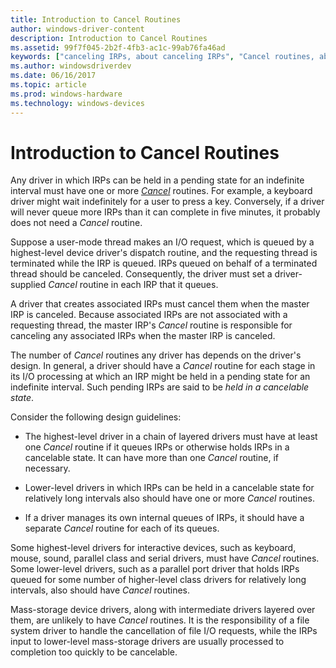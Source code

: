 ```yaml
---
title: Introduction to Cancel Routines
author: windows-driver-content
description: Introduction to Cancel Routines
ms.assetid: 99f7f045-2b2f-4fb3-ac1c-99ab76fa46ad
keywords: ["canceling IRPs, about canceling IRPs", "Cancel routines, about Cancel routines", "associated IRP"]
ms.author: windowsdriverdev
ms.date: 06/16/2017
ms.topic: article
ms.prod: windows-hardware
ms.technology: windows-devices
---
```


# Introduction to Cancel Routines





Any driver in which IRPs can be held in a pending state for an indefinite interval must have one or more [*Cancel*](https://msdn.microsoft.com/library/windows/hardware/ff540742) routines. For example, a keyboard driver might wait indefinitely for a user to press a key. Conversely, if a driver will never queue more IRPs than it can complete in five minutes, it probably does not need a *Cancel* routine.

Suppose a user-mode thread makes an I/O request, which is queued by a highest-level device driver's dispatch routine, and the requesting thread is terminated while the IRP is queued. IRPs queued on behalf of a terminated thread should be canceled. Consequently, the driver must set a driver-supplied *Cancel* routine in each IRP that it queues.

A driver that creates associated IRPs must cancel them when the master IRP is canceled. Because associated IRPs are not associated with a requesting thread, the master IRP's *Cancel* routine is responsible for canceling any associated IRPs when the master IRP is canceled.

The number of *Cancel* routines any driver has depends on the driver's design. In general, a driver should have a *Cancel* routine for each stage in its I/O processing at which an IRP might be held in a pending state for an indefinite interval. Such pending IRPs are said to be *held in a cancelable state*.

Consider the following design guidelines:

-   The highest-level driver in a chain of layered drivers must have at least one *Cancel* routine if it queues IRPs or otherwise holds IRPs in a cancelable state. It can have more than one *Cancel* routine, if necessary.

-   Lower-level drivers in which IRPs can be held in a cancelable state for relatively long intervals also should have one or more *Cancel* routines.

-   If a driver manages its own internal queues of IRPs, it should have a separate *Cancel* routine for each of its queues.

Some highest-level drivers for interactive devices, such as keyboard, mouse, sound, parallel class and serial drivers, must have *Cancel* routines. Some lower-level drivers, such as a parallel port driver that holds IRPs queued for some number of higher-level class drivers for relatively long intervals, also should have *Cancel* routines.

Mass-storage device drivers, along with intermediate drivers layered over them, are unlikely to have *Cancel* routines. It is the responsibility of a file system driver to handle the cancellation of file I/O requests, while the IRPs input to lower-level mass-storage drivers are usually processed to completion too quickly to be cancelable.

 

 




